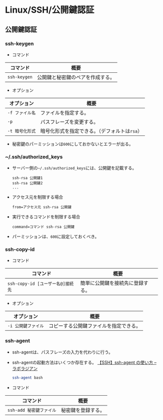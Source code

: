 # Linux/SSH/公開鍵認証

## 公開鍵認証

### ssh-keygen

- コマンド

|コマンド|概要|
|---|---|
|`ssh-keygen`|公開鍵と秘密鍵のペアを作成する。|

- オプション

|オプション|概要|
|---|---|
|`-f ファイル名`|ファイルを指定する。|
|`-p`|パスフレーズを変更する。|
|`-t 暗号化形式`|暗号化形式を指定できる。（デフォルトは`rsa`）|

- 秘密鍵のパーミッションは`600`にしておかないとエラーが出る。

### ~/.ssh/authorized_keys

- サーバー側の`~/.ssh/authorized_keys`には、公開鍵を記載する。

  ```text
  ssh-rsa 公開鍵1
  ssh-rsa 公開鍵2
  ...
  ```

- アクセス元を制限する場合

  ```text
  from=アクセス元 ssh-rsa 公開鍵
  ```

- 実行できるコマンドを制限する場合

  ```text
  command=コマンド ssh-rsa 公開鍵
  ```

- パーミッションは、`600`に設定しておくべき。

### ssh-copy-id

- コマンド

|コマンド|概要|
|---|---|
|`ssh-copy-id [ユーザー名@]接続先`|簡単に公開鍵を接続先に登録する。|

- オプション

|オプション|概要|
|---|---|
|`-i 公開鍵ファイル`|コピーする公開鍵ファイルを指定できる。|

### ssh-agent

- ssh-agentは、パスフレーズの入力を代わりに行う。

- ssh-agentの起動方法はいくつか存在する。
  [【SSH】ssh-agent の使い方 – ラボラジアン](https://laboradian.com/how-to-use-ssh-agent/)

  ```bash
  ssh-agent bash
  ```

- コマンド

|コマンド|概要|
|---|---|
|`ssh-add 秘密鍵ファイル`|秘密鍵を登録する。|
